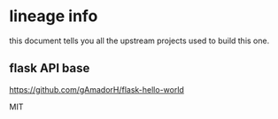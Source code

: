 # lineage info

this document tells you all the upstream projects used to build this one.

## flask API base

https://github.com/gAmadorH/flask-hello-world

MIT
